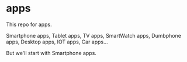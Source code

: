 # apps

This repo for apps.

Smartphone apps, Tablet apps, TV apps, SmartWatch apps, Dumbphone apps, Desktop apps, IOT apps, Car apps...

But we'll start with Smartphone apps.
